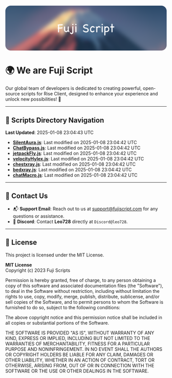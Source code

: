 ![Banner](.github/b.webp)

# 🌍 **We are Fuji Script**

Our global team of developers is dedicated to creating powerful, open-source scripts for Rise Client, designed to enhance your experience and unlock new possibilities! 🌟

---
<!-- SCRIPTS_NAVIGATION_START -->
## 📂 **Scripts Directory Navigation**

**Last Updated**: 2025-01-08 23:04:43 UTC

- **[SilentAura.js](scripts/SilentAura.js)**: Last modified on 2025-01-08 23:04:42 UTC
- **[ChatBypass.js](scripts/ChatBypass.js)**: Last modified on 2025-01-08 23:04:42 UTC
- **[jetpackFly.js](scripts/jetpackFly.js)**: Last modified on 2025-01-08 23:04:42 UTC
- **[velocityHylex.js](scripts/velocityHylex.js)**: Last modified on 2025-01-08 23:04:42 UTC
- **[chestxray.js](scripts/chestxray.js)**: Last modified on 2025-01-08 23:04:42 UTC
- **[bedxray.js](scripts/bedxray.js)**: Last modified on 2025-01-08 23:04:42 UTC
- **[chatMacro.js](scripts/chatMacro.js)**: Last modified on 2025-01-08 23:04:42 UTC

<!-- SCRIPTS_NAVIGATION_END -->

---

## 💬 **Contact Us**  
- 📬 **Support Email**: Reach out to us at [support@fujiscript.com](mailto:support@fujiscript.com) for any questions or assistance.  
- 💬 **Discord**: Contact **Leo728** directly at `Discord@leo728`.

---

## 📜 **License**

This project is licensed under the MIT License.  

**MIT License**  
Copyright (c) 2023 Fuji Scripts  

Permission is hereby granted, free of charge, to any person obtaining a copy of this software and associated documentation files (the "Software"), to deal in the Software without restriction, including without limitation the rights to use, copy, modify, merge, publish, distribute, sublicense, and/or sell copies of the Software, and to permit persons to whom the Software is furnished to do so, subject to the following conditions:  

The above copyright notice and this permission notice shall be included in all copies or substantial portions of the Software.  

THE SOFTWARE IS PROVIDED "AS IS", WITHOUT WARRANTY OF ANY KIND, EXPRESS OR IMPLIED, INCLUDING BUT NOT LIMITED TO THE WARRANTIES OF MERCHANTABILITY, FITNESS FOR A PARTICULAR PURPOSE AND NONINFRINGEMENT. IN NO EVENT SHALL THE AUTHORS OR COPYRIGHT HOLDERS BE LIABLE FOR ANY CLAIM, DAMAGES OR OTHER LIABILITY, WHETHER IN AN ACTION OF CONTRACT, TORT OR OTHERWISE, ARISING FROM, OUT OF OR IN CONNECTION WITH THE SOFTWARE OR THE USE OR OTHER DEALINGS IN THE SOFTWARE.  
